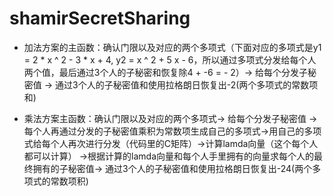 # shamirSecretSharing
* 加法方案的主函数：确认门限以及对应的两个多项式（下面对应的多项式是y1 = 2 * x ^ 2 - 3 * x + 4, y2 = x ^ 2 + 5 x - 6，所以通过多项式分发给每个人两个值，最后通过3个人的子秘密和恢复除4 + -6 = - 2）-> 给每个分发子秘密值 -> 通过3个人的子秘密值和使用拉格朗日恢复出-2(两个多项式的常数项和)

* 乘法方案主函数：确认门限以及对应的两个多项式-> 给每个分发子秘密值 -> 每个人再通过分发的子秘密值乘积为常数项生成自己的多项式->用自己的多项式给每个人再次进行分发（代码里的C矩阵）->计算lamda向量（这个每个人都可以计算） ->根据计算的lamda向量和每个人手里拥有的向量求每个人的最终拥有的子秘密值-> 通过3个人的子秘密值和使用拉格朗日恢复出-24(两个多项式的常数项积)
